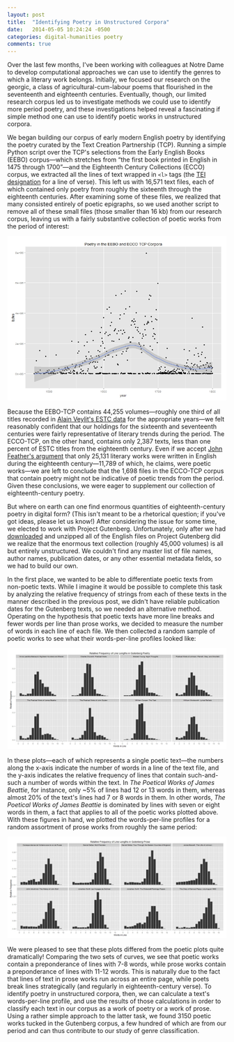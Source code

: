```yaml
---
layout: post
title:  "Identifying Poetry in Unstructured Corpora"
date:   2014-05-05 10:24:24 -0500
categories: digital-humanities poetry
comments: true
---
```


Over the last few months, I've been working with colleagues at Notre Dame to develop computational approaches we can use to identify the genres to which a literary work belongs. Initially, we focused our research on the georgic, a class of agricultural-cum-labour poems that flourished in the seventeenth and eighteenth centuries. Eventually, though, our limited research corpus led us to investigate methods we could use to identify more period poetry, and these investigations helped reveal a fascinating if simple method one can use to identify poetic works in unstructured corpora. 

We began building our corpus of early modern English poetry by identifying the poetry curated by the Text Creation Partnership (TCP). Running a simple Python script over the TCP's selections from the Early English Books (EEBO) corpus—which stretches from “the first book printed in English in 1475 through 1700”—and the Eighteenth Century Collections (ECCO) corpus, we extracted all the lines of text wrapped in `<l>` tags (the [TEI designation][tei] for a line of verse). This left us with 16,571 text files, each of which contained only poetry from roughly the sixteenth through the eighteenth centuries. After examining some of these files, we realized that many consisted entirely of poetic epigraphs, so we used another script to remove all of these small files (those smaller than 16 kb) from our research corpus, leaving us with a fairly substantive collection of poetic works from the period of interest:

<img class="center-image" src="/images/post_images/identifying_poetry_in_unstructured_corpora/eebo_ecco_tcp_poetry.jpg">

Because the EEBO-TCP contains 44,255 volumes—roughly one third of all titles recorded in [Alain Veylit's ESTC data][estc] for the appropriate years—we felt reasonably confident that our holdings for the sixteenth and seventeenth centuries were fairly representative of literary trends during the period. The ECCO-TCP, on the other hand, contains only 2,387 texts, less than one percent of ESTC titles from the eighteenth century. Even if we accept [John Feather's argument][feather] that only 25,131 literary works were written in English during the eighteenth century—11,789 of which, he claims, were poetic works—we are left to conclude that the 1,698 files in the ECCO-TCP corpus that contain poetry might not be indicative of poetic trends from the period. Given these conclusions, we were eager to supplement our collection of eighteenth-century poetry.

But where on earth can one find enormous quantities of eighteenth-century poetry in digital form? (This isn't meant to be a rhetorical question; if you've got ideas, please let us know!) After considering the issue for some time, we elected to work with Project Gutenberg. Unfortunately, only after we had [downloaded][download-gutenberg] and unzipped all of the English files on Project Gutenberg did we realize that the enormous text collection (roughly 45,000 volumes) is all but entirely unstructured. We couldn't find any master list of file names, author names, publication dates, or any other essential metadata fields, so we had to build our own.

In the first place, we wanted to be able to differentiate poetic texts from non-poetic texts. While I imagine it would be possible to complete this task by analyzing the relative frequency of strings from each of these texts in the manner described in the previous post, we didn't have reliable publication dates for the Gutenberg texts, so we needed an alternative method. Operating on the hypothesis that poetic texts have more line breaks and fewer words per line than prose works, we decided to measure the number of words in each line of each file. We then collected a random sample of poetic works to see what their words-per-line profiles looked like:

<img class="center-image" src="/images/post_images/identifying_poetry_in_unstructured_corpora/gutenberg_poetry.jpg">

In these plots—each of which represents a single poetic text—the numbers along the x-axis indicate the number of words in a line of the text file, and the y-axis indicates the relative frequency of lines that contain such-and-such a number of words within the text. In <i>The Poetical Works of James Beattie</i>, for instance, only ~5% of lines had 12 or 13 words in them, whereas almost 20% of the text's lines had 7 or 8 words in them. In other words, <i>The Poetical Works of James Beattie</i> is dominated by lines with seven or eight words in them, a fact that applies to all of the poetic works plotted above. With these figures in hand, we plotted the words-per-line profiles for a random assortment of prose works from roughly the same period:

<img class="center-image" src="/images/post_images/identifying_poetry_in_unstructured_corpora/gutenberg_prose.jpg">

We were pleased to see that these plots differed from the poetic plots quite dramatically! Comparing the two sets of curves, we see that poetic works contain a preponderance of lines with 7-8 words, while prose works contain a preponderance of lines with 11-12 words. This is naturally due to the fact that lines of text in prose works run across an entire page, while poets break lines strategically (and regularly in eighteenth-century verse). To identify poetry in unstructured corpora, then, we can calculate a text's words-per-line profile, and use the results of those calculations in order to classify each text in our corpus as a work of poetry or a work of prose. Using a rather simple approach to the latter task, we found 3150 poetic works tucked in the Gutenberg corpus, a few hundred of which are from our period and can thus contribute to our study of genre classification.

[tei]:http://www.tei-c.org/release/doc/tei-p5-doc/en/html/REF-ELEMENTS.html
[estc]:http://estc.ucr.edu/ESTCStatistics.html
[feather]:http://library.oxfordjournals.org/content/s6-VIII/1/32.full.pdf
[download-gutenberg]:http://webapps.stackexchange.com/questions/12311/how-to-download-all-english-books-from-gutenberg